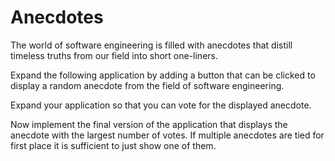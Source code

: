 # Anecdotes

The world of software engineering is filled with anecdotes that distill timeless truths from our field into short one-liners.

Expand the following application by adding a button that can be clicked to display a random anecdote from the field of software engineering.

Expand your application so that you can vote for the displayed anecdote.

Now implement the final version of the application that displays the anecdote with the largest number of votes.
If multiple anecdotes are tied for first place it is sufficient to just show one of them.
